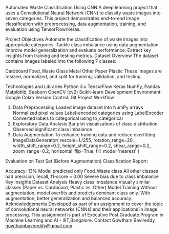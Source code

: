 Automated Waste Classification Using CNN
A deep learning project that uses a Convolutional Neural Network (CNN) to classify waste images into seven categories. This project demonstrates end-to-end image classification with preprocessing, data augmentation, training, and evaluation using TensorFlow/Keras.

Project Objectives
Automate the classification of waste images into appropriate categories.
Tackle class imbalance using data augmentation.
Improve model generalization and evaluate performance.
Extract key insights from training and testing metrics.
Dataset Overview
The dataset contains images labeled into the following 7 classes:

Cardboard
Food_Waste
Glass
Metal
Other
Paper
Plastic
These images are resized, normalized, and split for training, validation, and testing.

Technologies and Libraries
Python 3.x
TensorFlow
Keras
NumPy, Pandas
Matplotlib, Seaborn
OpenCV (cv2)
Scikit-learn
Development Environment: Google Colab
Version Control: Git
Project Workflow
1. Data Preprocessing
Loaded image dataset into NumPy arrays
Normalized pixel values
Label-encoded categories using LabelEncoder
Converted labels to categorical using to_categorical
2. Exploratory Data Analysis
Bar plot visualizations of class distribution
Observed significant class imbalance
3. Data Augmentation
To enhance training data and reduce overfitting: ImageDataGenerator( rescale=1./255, rotation_range=20, width_shift_range=0.2, height_shift_range=0.2, shear_range=0.2, zoom_range=0.2, horizontal_flip=True, fill_mode='nearest' )

Evaluation on Test Set (Before Augmentation)
Classification Report:

Accuracy: 13%
Model predicted only Food_Waste class
All other classes had precision, recall, f1-score = 0.00
Severe bias due to class imbalance
Key Insights
Dataset Analysis
Heavy class imbalance
Visually similar classes (Paper vs. Cardboard, Plastic vs. Other)
Model Training
Without augmentation, model overfits and predicts dominant class only.
With augmentation, better generalization and balanced accuracy.
Acknowledgements
Developed as part of an assignment to cover the topic of convolutional neural networks (CNNs) and their applications in image processing. This assignment is part of Executive Post Graduate Program in Machine Learning and AI - IIIT,Bangalore.
Contact
Gowtham Bavireddy gowthambavireddy@gmail.com
